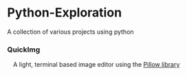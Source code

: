 # Python-Exploration
A collection of various projects using python

### QuickImg
&emsp;A light, terminal based image editor using the [Pillow library](https://python-pillow.org/)

